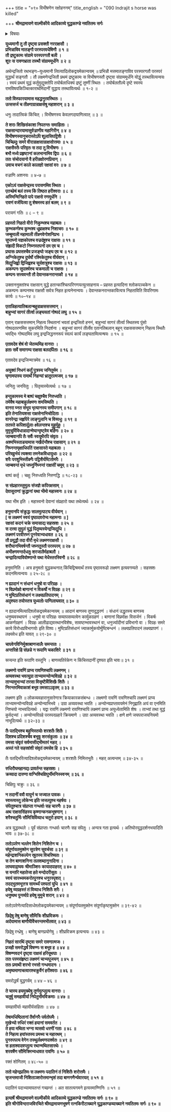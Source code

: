 +++
title = "०९० विभीषणेन रक्षोहननम्"
title_english = "090 Indrajit s horse was killed"

+++
**श्रीमद्रामायणे वाल्मीकीये आदिकाव्ये युद्धकाण्डे नवतितमः सर्गः**


<details><summary>विषयाः</summary>

विभीषणेन्द्रजितोर्युद्धम् ॥ १ ॥ हनुमदादीनांराक्षसैस्सहमहायुद्धम् ॥ २ ॥ पुनर्लक्ष्मणेन्द्र -जितोर्युद्धम् ॥ ३ ॥ लक्ष्मणेनेन्द्रजिरसारथिवधः ॥ ४ ॥ प्रमाथिप्रमुखवानरैर्हयहननपूर्वकमिन्द्र जिद्रथविमथनम् ॥ ५ ॥

</details>




**युध्यमानौ तु तौ दृष्ट्वा प्रसक्तौ नरराक्षसौ ।  
प्रभिन्नाविव मातङ्गौ परस्परवधैषिणौ ॥ १ ॥  
तौ द्रष्टुकामः संग्रामे परस्परगतौ बली ।  
शूरः स रावणभ्राता तस्थौ संग्राममूर्धनि ॥ २ ॥**

अथेन्द्रजितो रथभङ्गः–युध्यमानौ त्वित्यादिलोकद्वयमेकान्वयम् ॥ प्रभिन्नौ मत्तमातङ्गाविव परस्परगतौ परस्परं युद्धार्थं सङ्गतौ । तौ लक्ष्मणेन्द्रजितौ प्रथमं द्रष्टुकामः स विभीषणस्तौ दृष्ट्वा संग्राममूर्धनि योद्धुं तस्थावित्यन्वयः । स्वयं प्रथमं युद्धं कर्तुमुद्युक्तोपि तयोर्बलाधिक्यं द्रष्टुं तूष्णीं स्थितः । तयोर्बलतौल्ये दृष्टे स्वस्य रामविषयकिञ्चित्कारार्थमिदानीं युद्धाय तस्थावित्यर्थः ॥ १-२ ॥



**ततो विस्फारयामास महद्धनुरवस्थितः ।  
उत्ससर्ज च तीक्ष्णाग्रान्राक्षसेषु महाशरान् ॥ ३ ॥**

धनुः तादात्विकं किंचित् । विभीषणस्य केवलगदापाणित्वात् ॥ ३ ॥



**ते शराः शिखिसंकाशा निपतन्तः समाहिताः ।  
राक्षसान्दारयामासुर्वज्राणीव महागिरीन् ॥ ४ ॥  
विभीषणस्यानुचरास्तेऽपि शूलासिपट्टिशैः ।  
चिच्छिदुः समरे वीरान्राक्षसान्राक्षसोत्तमाः ॥ ५ ॥  
राक्षसैस्तैः परिवृतः स तदा तु विभीषणः ।  
बभौ मध्ये प्रहृष्टानां कलभानामिव द्विपः ॥ ६ ॥  
ततः संचोदयानो वै हरीन्रक्षोरणप्रियान् ।  
उवाच वचनं काले कालज्ञो रक्षसां वरः ॥ ७ ॥**

वज्राणि अशनयः ॥ ४–७ ॥



**एकोऽयं राक्षसेन्द्रस्य परायणमिव स्थितः ।  
एतच्छेषं बलं तस्य किं तिष्ठत हरीश्वराः ॥ ८ ॥  
अस्मिन्विनिहते पापे राक्षसे रणमूर्धनि ।  
रावणं वर्जयित्वा तु शेषमस्य हतं बलम् ॥ ९ ॥**

परायणं गतिः ॥ ८ – ९ ॥



**प्रहस्तो निहतो वीरो निकुम्भश्च महाबलः ।  
कुम्भकर्णश्च कुम्भश्व धूम्राक्षश्च निशाचरः ॥ १० ॥  
जम्बुमाली महामाली तीक्ष्णवेगोशनिप्रभः ।  
सुप्तघ्नो यज्ञकोपश्च वज्रदंष्ट्रश्च राक्षसः ॥ ११ ॥  
संह्रादी विकटो निघ्नस्तपनो दम एव च ।  
प्रघासः प्रघसश्चैव प्रजङ्घो जङ्घ एव च ॥ १२ ॥  
अग्निकेतुश्च दुर्घर्षो रश्मिकेतुश्च वीर्यवान् ।  
विद्युजिह्वो द्विजिह्वश्च सूर्यशत्रुश्च राक्षसः ॥ १३ ॥  
अकम्पनः सुपार्श्वश्च चक्रमाली च राक्षसः ।  
कम्पनः सत्त्ववन्तौ तौ देवान्तकनरान्तकौ ॥ १४ ॥**

उक्ताननुक्तांश्च राक्षसान् युद्धे हतान्कांश्चित्परिगणयत्युत्साहनाय – प्रहस्त इत्यादिना श्लोकपञ्चकेन ॥ अकम्पनः कम्पनश्च राक्षसौ सर्वत्र निहत इत्यनेनान्वयः । देवान्तकनरान्तकावित्यत्र निहताविति विपरिणामः कार्यः ॥ १०–१४ ॥



**एतान्निहत्यातिबलान्बहून्राक्षससत्तमान् ।  
बाहुभ्यां सागरं तीर्त्वा लङ्घयतां गोष्पदं लघु ॥ १५ ॥**

एतान् राक्षससत्तमान् निहत्य स्थितानां भवतां इन्द्रजितो हननं, बाहुभ्यां सागरं तीर्त्वा स्थितस्य पुंसो गोष्पदतरणमिव सुकरमिति निदर्शना । बाहुभ्यां सागरं तीर्त्वेव एतानतिबलान् बहून् राक्षससत्तमान् निहत्य स्थितैः भवद्भिः गोष्पदमिव लघु इन्द्रजिद्धननरूपं स्वल्पं कार्यं लङ्घतामित्यन्षयः ॥ १५ ॥



**एतावदेव शेषं वो जेतव्यमिह वानराः ।  
हताः सर्वे समागम्य राक्षसा बलदर्पिताः ॥ १६ ॥**

एतावदेव इन्द्रजिन्मात्रमेव ॥ १६ ॥



**अयुक्तं निधनं कर्तुं पुत्रस्य जनितुर्मम ।  
घृणामपास्य रामार्थे निहन्यां भ्रातुरात्मजम् ॥ १७ ॥**

जनितुः जनयितुः । पितृव्यस्येत्यर्थः ॥ १७ ॥



**हन्तुकामस्य मे बाष्पं चक्षुश्चैव निरुध्यति ।  
तमेवैष महाबाहुर्लक्ष्मणः शमयिष्यति ।  
वानरा घ्नत संभूय भृत्यानस्य समीपगान् ॥ १८ ॥  
इति तेनातियशसा राक्षसेनाभिचोदिताः ।  
वानरेन्द्रा जहृपिरे लाङ्गूलानि च विव्यधुः ॥ १९ ॥  
ततस्ते कपिशार्दूलाः क्ष्वेलन्तश्च मुहुर्मुहुः ।  
मुमुचुर्विविधान्नादान्मेघान्दृष्ट्वेव बर्हिणः ॥ २० ॥  
जाम्बवानपि तैः सर्वैः स्वयूथैरपि संवृतः ।  
अश्मभिस्ताडयामास नखैर्दन्तैश्च राक्षसान् ॥ २१ ॥  
निघ्नन्तमृक्षाधिपतिं राक्षसास्ते महाबलाः ।  
परिवव्रुर्भयं त्यक्त्वा तमनेकविधायुधाः ॥ २२ ॥  
शरैः परशुभिस्तीक्ष्णैः पट्टिशैर्यष्टितोमरैः ।  
जाम्बवन्तं मृधे जघ्नुर्निघ्नन्तं राक्षसीं चमूम् ॥ २३ ॥**

बाष्पं कर्तृ । चक्षुः निरुध्यति निरुणद्धि ॥ १८-२३ ॥



**स संप्रहारस्तुमुलः संजज्ञे कपिरक्षसाम् ।  
देवासुराणां क्रुद्धानां यथा भीमो महास्वनः ॥ २४ ॥**

यथा भीम इति । महास्वनो देवानां संप्रहारो यथा तथेत्यर्थः ॥ २४ ॥



**हनुमानपि संक्रुद्धः सालमुत्पाट्य वीर्यवान् ।  
\[ स लक्ष्मणं स्वयं पृष्ठादवरोप्य महामनाः ॥ \]  
रक्षसां कदनं चक्रे समासाद्य सहस्रशः ॥ २५ ॥  
स दत्त्वा तुमुलं युद्धं पितृव्यस्येन्द्रजिद्युधि ।  
लक्ष्मणं परवीरघ्नं पुनरेवाभ्यधावत ॥ २६ ॥  
तौ प्रयुद्धौ तदा वीरौ मृधे लक्ष्मणराक्षसौ ।  
शरौघानभिवर्षन्तौ जघ्नतुस्तौ परस्परम् ॥ २७ ॥  
अभीक्ष्णमन्तर्दधतुः शरजालैर्महाबलौ ।  
चन्द्रादित्याविवोष्णान्ते यथा मेधैस्तरस्विनौ ॥ २८ ॥**

हनुमानिति । अत्र हनुमतो युद्धकथनात् किंचिद्विश्रमार्थं तस्य पृष्ठावरूढो लक्ष्मण इत्यवगम्यते । सहस्रशः कदनमित्यन्वयः ॥ २५-२८ ॥



**न ह्यादानं न संधानं धनुषो वा परिग्रहः ।  
न विप्रमोक्षो बाणानां न विकर्षो न विग्रहः ॥ २९ ॥  
न मुष्टिप्रतिसंधानं न लक्ष्यप्रतिपादनम् ।  
अदृश्यत तयोस्तत्र युध्यतोः पाणिलाघवात् ॥ ३० ॥**

न ह्यादानमित्यादिश्लोकद्वयमेकान्वयम् ॥ आदानं बाणस्य तूणादुद्धरणं । संधानं उद्धृतस्य बाणस्य धनुष्यवस्थापनं । धनुषो वा परिग्रहः सव्यापसव्यत्वेन कार्मुकग्रहणं । बाणानां विप्रमोक्षः विसर्जनं । विकर्षः आकर्णग्रहणं । विग्रहः आलीढाद्यवस्थानविशेषः, सावष्टम्भावस्थानं वा, धनुर्ज्यादीनां प्रविभागो वा । विग्रहः समरे काये विरोधप्रविभागयोः इति विश्वः। मुष्टिप्रतिसंधानं ज्याकार्मुकयोर्मुष्टिबन्धनं । लक्ष्यप्रतिपादनं लक्ष्यप्रापणं । लक्ष्यवेध इति यावत् ॥ २९-३० ॥



**चापवेगविनिर्मुक्तबाणजालैः समन्ततः ।  
अन्तरिक्षे हि संछन्ने न रूपाणि चकाशिरे ॥ ३१ ॥**

रूप्यन्त इति रूपाणि वस्तूनि । बाणव्यतिरेकेण न किंचित्तदानीं दृश्यत इति भावः॥ ३१ ॥



**लक्ष्मणो रावणिं प्राप्य रावणिश्चापि लक्ष्मणम् ।  
अव्यवस्था भवत्युग्रा ताभ्यामन्योन्यविग्रहे ॥ ३२ ॥  
ताभ्यामुभाभ्यां तरसा विसृष्टैर्विशिखैः शितैः ।  
निरन्तरमिवाकाशं बभूव तमसाऽऽवृतम् ॥ ३३ ॥**

लक्ष्मण इति ॥ लोकव्यवहारानुसारेणात्र क्रियाकारकसंबन्धः । लक्ष्मणो रावणिं रावणिश्चापि लक्ष्मणं प्राप्य ताभ्यामन्योन्यविग्रहे अन्योन्याभिभवे । उग्रा अव्यवस्था भवति । अन्योन्यप्राप्तावयमेनं निगृह्णाति अयं वा एनमिति निश्चयो नाभवदित्यर्थः । यद्वा रावणिं लक्ष्मणो रावणिश्चापि लक्ष्मणं प्राप्य अयुध्येतामिति शेषः । ताभ्यां तथा युद्धं कुर्वद्भ्यां । अन्योन्यविग्रहे परस्परप्रहारे क्रियमाणे । उग्रा अव्यवस्था भवति । क्षणे क्षणे जयपराजयनियमो नाभूदित्यर्थः ॥ ३२–३३ ॥



**तैः पतद्भिश्च बहुभिस्तयोः शरशतैः शितैः ।  
दिशश्च प्रदिशश्चैव बभूवुः शरसंकुलाः ॥ ३४ ॥  
तमसा संवृतं सर्वमासीद्भीमतरं महत् ।  
अस्तं गते सहस्रांशी संवृतं तमसेव हि ॥ ३५ ॥**

तैः पतद्भिरित्यादिश्लोकद्वयमेकान्वयम् ॥ शरशतैः निमित्तभूतैः । महत् अत्यन्तम् ॥ ३४-३५ ॥



**रुधिरौघमहानद्यः प्रावर्तन्त सहस्रशः ।  
क्रव्यादा दारुणा वाग्भिश्चिक्षिपुर्भीमनिस्स्वनम् ॥ ३६ ॥**

चिक्षिपुः चक्रुः ॥ ३६ ॥



**न तदानीं ववौ वायुर्न च जज्वाल पावकः ।  
स्वस्त्यस्तु लोकेभ्य इति जजल्पुश्च महर्षयः ।  
संपेतुश्चात्र संप्राप्ता गन्धर्वाः सह चारणैः ॥ ३७ ॥  
अथ राक्षससिंहस्य कृष्णान्कनकभूषणान् ।  
शरैश्चतुर्भिः सौमित्रिर्विव्याध चतुरो हयान् ॥ ३८ ॥**

अत्र युद्धस्थले । पूर्वं संप्राप्ताः गन्धर्वाः चारणैः सह संपेतुः । अन्यत्र गता इत्यर्थः । अतिघोरयुद्धदर्शनभयादिति भावः ॥ ३७-३८ ॥



**ततोऽपरेण भल्लेन शितेन निशितेन च ।  
संपूर्णायतमुक्तेन सुपत्रेण सुवर्चसा ॥ ३९ ॥  
महेन्द्राशनिकल्पेन स्रुतस्य विचरिष्यतः ।  
स तेन बाणाशनिना तलशब्दानुनादिना ।  
लाघवाद्राघवः श्रीमाञ्शिरः कायादपाहरत् ॥ ४० ॥  
स यन्तरि महातेजा हते मन्दोदरीसुतः ।  
स्वयं सारथ्यमकरोत्पुनश्च धनुरस्पृशत् ।  
तदद्भुतमभूत्तत्र सामर्थ्यं पश्यतां युधि ॥ ४१ ॥  
हयेषु व्यग्रहस्तं तं विव्याध निशितैः शरैः ।  
धनुष्यथ पुनर्व्यग्रे हयेषु मुमुचे शरान् ॥ ४२ ॥**

ततोऽपरेणेत्यादिसार्धश्लोकद्वयमेकान्वयम् ॥ संपूर्णायतमुक्तेन संपूर्णाकृष्टमुक्तेन ॥ ३९-४२ ॥



**छिद्रेषु तेषु बाणेषु सौमित्रिः शीघ्रविक्रमः ।  
अर्दयामास बाणौघैर्विचरन्तमभीतवत् ॥ ४३ ॥**

छिद्रेषु रन्ध्रेषु । बाणेषु बाणप्रयोगेषु । शीघ्रविक्रम इत्यन्वयः ॥ ४३ ॥



**निहतं सारथिं दृष्ट्वा समरे रावणात्मजः ।  
प्रजहौ समरोद्धर्षं विषण्णः स बभूव ह ॥ ४४ ॥  
विषण्णवदनं दृष्ट्वा राक्षसं हरियूथपाः ।  
ततः परमसंहृष्टा लक्ष्मणं चाभ्यपूजयन् ॥ ४५ ॥  
ततः प्रमाथी शरभो रभसो गन्धमादनः ।  
अमृष्यमाणाचत्वारश्चक्रुर्वेगं हरीश्वराः ॥ ४६ ॥**

समरोद्धर्षं युद्धगर्वम् ॥ ४४ – ४६ ॥



**ते चास्य हयमुख्येषु तूर्णमुत्प्लुत्य वानराः ।  
चतुर्षु समहावीर्या निपेतुर्भीमविक्रमाः ॥ ४७ ॥**

समहावीर्याः महावीर्यसहिताः ॥ ४७ ॥



**तेषामधिष्ठितानां तैर्वानरैः पर्वतोपमैः ।  
मुखेभ्यो रुधिरं रक्तं हयानां समवर्तत ।  
ते हया मथिता भग्ना व्यसवो धरणीं गताः ॥ ४८ ॥  
ते निहत्य हयांस्तस्य प्रमथ्य च महारथम् ।  
पुनरुत्पत्य वेगेन तस्थुर्लक्ष्मणपार्श्वतः ॥ ४९ ॥  
स हताश्वादवप्लुत्य रथान्मथितसारथेः ।  
शरवर्षेण सौमित्रिमभ्यधावत रावणिः ॥ ५० ॥**

रक्तं शोणितम् ॥ ४८-५० ॥



**ततो महेन्द्रप्रतिमः स लक्ष्मणः पदातिनं तं निशितैः शरोत्तमैः ।  
सृजन्तमाजौ निशिताञ्शरोत्तमान्भृशं तदा बाणगणैर्न्यवारयत् ॥ ५१ ॥**

पदातिनं पदाभ्यामापतन्तं गच्छन्तं । अत सातत्यगमने इत्यस्माण्णिनिः ॥ ५१ ॥



**इत्यार्षे श्रीमद्रामायणे वाल्मीकीये आदिकाव्ये युद्धकाण्डे नवतितमः सर्गः ॥ ९० ॥  
इति श्रीगोविन्दराजविरचिते श्रीमद्रामायणभूषणे रत्नकिरीटाख्याने युद्धकाण्डव्याख्याने नवतितमः सर्गः ॥ ९० ॥**
